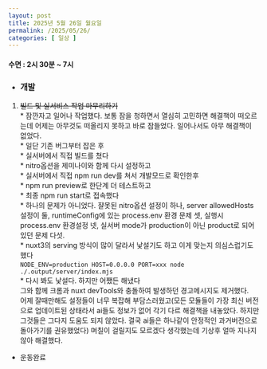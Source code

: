 ```yaml
---
layout: post
title: 2025년 5월 26일 월요일
permalink: /2025/05/26/
categories: [ 일상 ]
---
```

#### 수면 : 2시 30분 ~ 7시
* ### 개발
1. ~~빌드 및 실서비스 작업 마무리하기~~ <br>* 잠깐자고 일어나 작업했다. 보통 잠을 청하면서 열심히 고민하면 해결책이 떠오르는데 어제는 아무것도 떠올리지 못하고 바로 잠들었다. 일어나서도 아무 해결책이 없었다.<br>* 일단 기존 버그부터 잡은 후<br>* 실서버에서 직접 빌드를 쳤다<br>* nitro옵션을 제미나이와 함께 다시 설정하고<br>* 실서버에서 직접 npm run dev를 쳐서 개발모드로 확인한후<br>* npm run preview로 한단계 더 테스트하고<br>* 최종 npm run start로 접속했다<br>* 하나의 문제가 아니었다. 쟐못된 nitro옵션 설정이  하나, server allowedHosts 설정이 둘, runtimeConfig에 있는 process.env 환경 문제 셋, 실행시 process.env 환경설정 넷, 실서버 mode가 production이 아닌 product로 되어있던 문제 다섯.<br>* nuxt3의 serving 방식이 많이 달라서 낯설기도 하고 이게 맞는지 의심스럽기도했다<br>`NODE_ENV=production HOST=0.0.0.0 PORT=xxx node ./.output/server/index.mjs`<br>* 다시 봐도 낯설다. 하지만 어쨌든 해냈다<br>그와 함께 크롬과 nuxt devTools와 충돌하여 발생하던 경고메시지도 제거했다. <br>어제 잘때만해도 설정들이 너무 복잡해 부담스러웠고(모든 모듈들이 가장 최신 버전으로 업데이트된 상태라서 ai들도 정보가 없어 각기 다르 해결책을 내놓았다. 하지만 그것들은 그다지 도움도 되지 않았다. 결국 ai들은 하나같이 안정적인 과거버전으로 돌아가기를 권유했었다) 며칠이 걸릴지도 모르겠다 생각했는데 기상후 얼마 지나지 않아 해결했다. 
* 운동완료